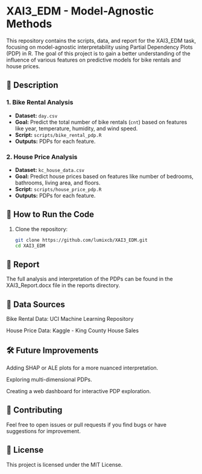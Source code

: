 # XAI3_EDM - Model-Agnostic Methods

This repository contains the scripts, data, and report for the XAI3_EDM task, focusing on model-agnostic interpretability using Partial Dependency Plots (PDP) in R. The goal of this project is to gain a better understanding of the influence of various features on predictive models for bike rentals and house prices.

## 📝 Description

### 1. Bike Rental Analysis
- **Dataset:** `day.csv`
- **Goal:** Predict the total number of bike rentals (`cnt`) based on features like year, temperature, humidity, and wind speed.
- **Script:** `scripts/bike_rental_pdp.R`
- **Outputs:** PDPs for each feature.

### 2. House Price Analysis
- **Dataset:** `kc_house_data.csv`
- **Goal:** Predict house prices based on features like number of bedrooms, bathrooms, living area, and floors.
- **Script:** `scripts/house_price_pdp.R`
- **Outputs:** PDPs for each feature.

## 🚀 How to Run the Code
1. Clone the repository:
   ```bash
   git clone https://github.com/lumixcb/XAI3_EDM.git
   cd XAI3_EDM

## 📝 Report
The full analysis and interpretation of the PDPs can be found in the XAI3_Report.docx file in the reports directory.

## 📂 Data Sources
Bike Rental Data: UCI Machine Learning Repository

House Price Data: Kaggle - King County House Sales

## 🛠️ Future Improvements
Adding SHAP or ALE plots for a more nuanced interpretation.

Exploring multi-dimensional PDPs.

Creating a web dashboard for interactive PDP exploration.

## 🤝 Contributing
Feel free to open issues or pull requests if you find bugs or have suggestions for improvement.

## 📄 License
This project is licensed under the MIT License.
